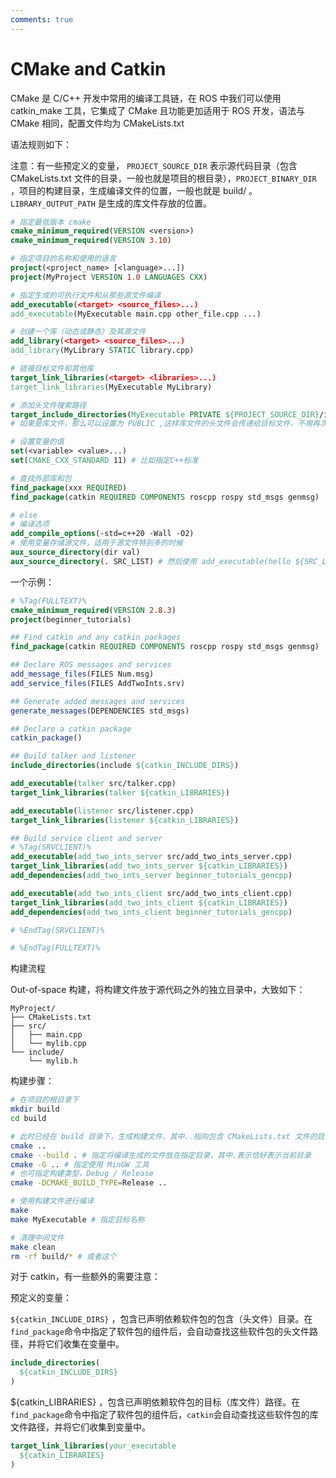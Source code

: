 ```yaml
---
comments: true
---
```


# CMake and Catkin

CMake 是 C/C++ 开发中常用的编译工具链，在 ROS 中我们可以使用 catkin_make 工具，它集成了 CMake 且功能更加适用于 ROS 开发，语法与 CMake 相同，配置文件均为 CMakeLists.txt

语法规则如下：

注意：有一些预定义的变量， `PROJECT_SOURCE_DIR` 表示源代码目录（包含 CMakeLists.txt 文件的目录，一般也就是项目的根目录），`PROJECT_BINARY_DIR` ，项目的构建目录，生成编译文件的位置，一般也就是 build/ 。`LIBRARY_OUTPUT_PATH` 是生成的库文件存放的位置。

```cmake
# 指定最低版本 cmake
cmake_minimum_required(VERSION <version>)
cmake_minimum_required(VERSION 3.10)

# 指定项目的名称和使用的语言
project(<project_name> [<language>...])
project(MyProject VERSION 1.0 LANGUAGES CXX)

# 指定生成的可执行文件和从那些源文件编译
add_executable(<target> <source_files>...)
add_executable(MyExecutable main.cpp other_file.cpp ...)

# 创建一个库（动态或静态）及其源文件
add_library(<target> <source_files>...)
add_library(MyLibrary STATIC library.cpp)

# 链接目标文件和其他库
target_link_libraries(<target> <libraries>...)
target_link_libraries(MyExecutable MyLibrary)

# 添加头文件搜索路径
target_include_directories(MyExecutable PRIVATE ${PROJECT_SOURCE_DIR}/include)
# 如果是库文件，那么可以设置为 PUBLIC ,这样库文件的头文件会传递给目标文件，不用再次添加

# 设置变量的值
set(<variable> <value>...)
set(CMAKE_CXX_STANDARD 11) # 比如指定C++标准

# 查找外部库和包
find_package(xxx REQUIRED)
find_package(catkin REQUIRED COMPONENTS roscpp rospy std_msgs genmsg)

# else
# 编译选项
add_compile_options(-std=c++20 -Wall -O2)
# 使用变量存储源文件，适用于源文件特别多的时候
aux_source_directory(dir val)
aux_source_directory(. SRC_LIST) # 然后使用 add_executable(hello ${SRC_LIST})
```

一个示例：

```cmake
# %Tag(FULLTEXT)%
cmake_minimum_required(VERSION 2.8.3)
project(beginner_tutorials)

## Find catkin and any catkin packages
find_package(catkin REQUIRED COMPONENTS roscpp rospy std_msgs genmsg)

## Declare ROS messages and services
add_message_files(FILES Num.msg)
add_service_files(FILES AddTwoInts.srv)

## Generate added messages and services
generate_messages(DEPENDENCIES std_msgs)

## Declare a catkin package
catkin_package()

## Build talker and listener
include_directories(include ${catkin_INCLUDE_DIRS})

add_executable(talker src/talker.cpp)
target_link_libraries(talker ${catkin_LIBRARIES})

add_executable(listener src/listener.cpp)
target_link_libraries(listener ${catkin_LIBRARIES})

## Build service client and server
# %Tag(SRVCLIENT)%
add_executable(add_two_ints_server src/add_two_ints_server.cpp)
target_link_libraries(add_two_ints_server ${catkin_LIBRARIES})
add_dependencies(add_two_ints_server beginner_tutorials_gencpp)

add_executable(add_two_ints_client src/add_two_ints_client.cpp)
target_link_libraries(add_two_ints_client ${catkin_LIBRARIES})
add_dependencies(add_two_ints_client beginner_tutorials_gencpp)

# %EndTag(SRVCLIENT)%

# %EndTag(FULLTEXT)%
```

构建流程

Out-of-space 构建，将构建文件放于源代码之外的独立目录中，大致如下：

```text
MyProject/
├── CMakeLists.txt
├── src/
│   ├── main.cpp
│   └── mylib.cpp
└── include/
    └── mylib.h
```

构建步骤：

```bash
# 在项目的根目录下
mkdir build
cd build

# 此时已经在 build 目录下，生成构建文件，其中..指向包含 CMakeLists.txt 文件的目录（称为源代码目录，但非彼“源代码”）
cmake ..
cmake --build . # 指定将编译生成的文件放在指定目录，其中.表示恰好表示当前目录
cmake -G .. # 指定使用 MinGW 工具
# 也可指定构建类型，Debug / Release
cmake -DCMAKE_BUILD_TYPE=Release ..

# 使用构建文件进行编译
make
make MyExecutable # 指定目标名称

# 清理中间文件
make clean
rm -rf build/* # 或者这个
```

对于 catkin，有一些额外的需要注意：

预定义的变量：

`${catkin_INCLUDE_DIRS}` ，包含已声明依赖软件包的包含（头文件）目录。在`find_package`命令中指定了软件包的组件后，会自动查找这些软件包的头文件路径，并将它们收集在变量中。

```cmake
include_directories(
  ${catkin_INCLUDE_DIRS}
)
```

${catkin_LIBRARIES} ，包含已声明依赖软件包的目标（库文件）路径。在`find_package`命令中指定了软件包的组件后，`catkin`会自动查找这些软件包的库文件路径，并将它们收集到变量中。

```cmake
target_link_libraries(your_executable
  ${catkin_LIBRARIES}
)
```
